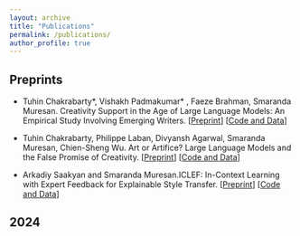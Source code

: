 ```yaml
---
layout: archive
title: "Publications"
permalink: /publications/
author_profile: true
---
```


## Preprints

* Tuhin Chakrabarty*, Vishakh Padmakumar* , Faeze Brahman, Smaranda Muresan. Creativity Support in the Age of Large Language Models: An Empirical Study Involving Emerging Writers. \[[Preprint](https://arxiv.org/pdf/2309.12570.pdf)\] \[[Code and Data](https://collab-stories.github.io/)\]

* Tuhin Chakrabarty, Philippe Laban, Divyansh Agarwal, Smaranda Muresan, Chien-Sheng Wu. Art or Artifice? Large Language Models and the False Promise of Creativity. \[[Preprint](https://arxiv.org/pdf/2309.14556.pdf)\] \[[Code and Data](https://github.com/salesforce/creativity_eval)\]

* Arkadiy Saakyan and Smaranda Muresan.ICLEF: In-Context Learning with Expert Feedback for Explainable Style Transfer. \[[Preprint](https://arxiv.org/pdf/2309.08583.pdf)\] \[[Code and Data](https://github.com/asaakyan/explain-st)\]

## 2024
